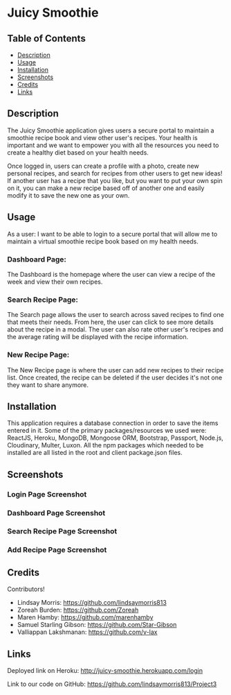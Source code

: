 # Juicy Smoothie

## Table of Contents
* [Description](#description)
* [Usage](#usage)
* [Installation](#installation)
* [Screenshots](#screenshots)
* [Credits](#credits)
* [Links](#links)

## Description
The Juicy Smoothie application gives users a secure portal to maintain a smoothie recipe book and view other user's recipes. Your health is important and we want to empower you with all the resources you need to create a healthy diet based on your health needs.

Once logged in, users can create a profile with a photo, create new personal recipes, and search for recipes from other users to get new ideas! If another user has a recipe that you like, but you want to put your own spin on it, you can make a new recipe based off of another one and easily modify it to save the new one as your own.
  
## Usage
As a user:
I want to be able to login to a secure portal that will allow me to maintain a virtual smoothie recipe book based on my health needs.

### Dashboard Page:    
The Dashboard is the homepage where the user can view a recipe of the week and view their own recipes.

### Search Recipe Page:  
The Search page allows the user to search across saved recipes to find one that meets their needs. From here, the user can click to see more details about the recipe in a modal. The user can also rate other user's recipes and the average rating will be displayed with the recipe information.

### New Recipe Page: 
The New Recipe page is where the user can add new recipes to their recipe list. Once created, the recipe can be deleted if the user decides it's not one they want to share anymore. 


## Installation
This application requires a database connection in order to save the items entered in it. Some of the primary packages/resources we used were: 
ReactJS, Heroku, MongoDB, Mongoose ORM, Bootstrap, Passport, Node.js, Cloudinary, Multer, Luxon. All the npm packages which needed to be installed are all listed in the root and client package.json files.


## Screenshots


### Login Page Screenshot 
<!-- <a href="http://juicy-smoothie.herokuapp.com/login" target="_blank"><img src="./public/images/login-form.png" 
alt="Login Page" width="900"/></a> -->

### Dashboard Page Screenshot


### Search Recipe Page Screenshot


### Add Recipe Page Screenshot



## Credits

Contributors!
* Lindsay Morris: https://github.com/lindsaymorris813
* Zoreah Burden: https://github.com/Zoreah 
* Maren Hamby: https://github.com/marenhamby
* Samuel Starling Gibson: https://github.com/Star-Gibson
* Valliappan Lakshmanan: https://github.com/v-lax 



## Links

Deployed link on Heroku: http://juicy-smoothie.herokuapp.com/login

Link to our code on GitHub: https://github.com/lindsaymorris813/Project3

